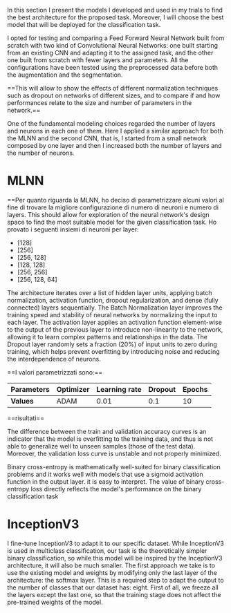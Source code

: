 In this section I present the models I developed and used in my trials to find the best architecture for the proposed task. Moreover, I will choose the best model that will be deployed for the classification task. 

I opted for testing and comparing a Feed Forward Neural Network built from scratch with two kind of Convolutional Neural Networks: one built starting from an existing CNN and adapting it to the assigned task, and the other one built from scratch with fewer layers and parameters. All the configurations have been tested using the preprocessed data before both the augmentation and the segmentation.

==This will allow to show the effects of different normalization techniques such as dropout on networks of different sizes, and to compare if and how performances relate to the size and number of parameters in the network.==

One of the fundamental modeling choices regarded the number of layers and neurons in each one of them. Here I applied a similar approach for both the MLNN and the second CNN, that is, I started from a small network composed by one layer and then I increased both the number of layers and the number of neurons.

# MLNN
==Per quanto riguarda la MLNN, ho deciso di parametrizzare alcuni valori al fine di trovare la migliore configurazione di numero di neuroni e numero di layers. This should allow for exploration of the neural network's design space to find the most suitable model for the given classification task. Ho provato i seguenti insiemi di neuroni per layer:
- \[128]
- \[256]
- \[256, 128]
- \[128, 128]
- \[256, 256]
- \[256, 128, 64]

The architecture iterates over a list of hidden layer units, applying batch normalization, activation function, dropout regularization, and dense (fully connected) layers sequentially.
The Batch Normalization layer improves the training speed and stability of neural networks by normalizing the input to each layer. The activation layer applies an activation function element-wise to the output of the previous layer to introduce non-linearity to the network, allowing it to learn complex patterns and relationships in the data. The Dropout layer randomly sets a fraction ($20\%$) of input units to zero during training, which helps prevent overfitting by introducing noise and reducing the interdependence of neurons.

==I valori parametrizzati sono:==

| Parameters | Optimizer | Learning rate | Dropout | Epochs |
| ---------- | --------- | ------------- | ------- | ------ |
| **Values** | ADAM      | 0.01          | 0.1     | 10     |

==risultati==

The difference between the train and validation accuracy curves is an indicator that the model is overfitting to the training data, and thus is not able to generalize well to unseen samples (those of the test data). Moreover, the validation loss curve is unstable and not properly minimized.

Binary cross-entropy is mathematically well-suited for binary classification problems and it works well with models that use a sigmoid activation function in the output layer. it is easy to interpret. The value of binary cross-entropy loss directly reflects the model's performance on the binary classification task


# InceptionV3
 I fine-tune InceptionV3 to adapt it to our specific dataset. While InceptionV3 is used in multiclass classification, our task is the theoretically simpler binary classification, so while this model will be inspired by the InceptionV3 architecture, it will also be much smaller.
 The first approach we take is to use the existing model and weights by modifying only the last layer of the architecture: the softmax layer. This is a required step to adapt the output to the number of classes that our dataset has: eight. First of all, we freeze all the layers except the last one, so that the training stage does not affect the pre-trained weights of the model.
